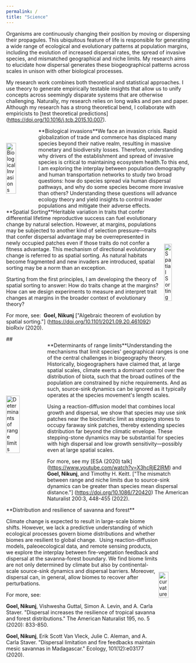 ```yaml
---
permalink: /
title: "Science"
---
```


Organisms are continuously changing their position by moving or dispersing their propagules. This ubiquitous feature of life is responsible for generating a wide range of ecological and evolutionary patterns at population margins, including the evolution of increased dispersal rates, the spread of invasive species, and mismatched geographical and niche limits. My research aims to elucidate how dispersal generates these biogeographical patterns across scales in unison with other biological processes.​
 
My research work combines both theoretical and statistical approaches. I use theory to generate empirically testable insights that allow us to unify concepts across seemingly disparate systems that are otherwise challenging. Naturally, my research relies on long walks and pen and paper. Although my research has a strong theoretical bend, I collaborate with empiricists to [test theoretical predictions] (https://doi.org/10.1016/j.tcb.2015.10.007).


<div style="display: flex; align-items: center;">
    <img src="../images/figure1" alt="Biological Invasions" style="width: 40%; margin-right: 20px;">
    <div style="flex-grow: 1;">
        **Biological invasions**
​​
We face an invasion crisis. Rapid globalization of trade and commerce has displaced many species beyond their native realm, resulting in massive monetary and biodiversity losses. Therefore, understanding why drivers of the establishment and spread of invasive species is critical to maintaining ecosystem health.
​​
To this end, I am exploring the interplay between population demography and human transportation networks to study two broad questions: how do species spread via human dispersal pathways, and why do some species become more invasive than others? Understanding these questions will advance ecology theory and yield insights to control invader populations and mitigate their adverse effects.
    </div>
</div>

<div style="display: flex; align-items: center;">
    <div style="flex-grow: 1;">
        **Spatial Sorting**
​​
Heritable variation in traits that confer differential lifetime reproductive success can fuel evolutionary change by natural selection. However, at margins, populations may be subjected to another kind of selection pressure—traits that confer dispersal advantage may be overrepresented in newly occupied patches even if those traits do not confer a fitness advantage. This mechanism of directional evolutionary change is referred to as spatial sorting. As natural habitats become fragmented and new invaders are introduced, spatial sorting may be a norm than an exception.

Starting from the first principles, I am developing the theory of spatial sorting to answer: How do traits change at the margins?  How can we design experiments to measure and interpret trait changes at margins in the broader context of evolutionary theory?

For more, see:
​
**Goel, Nikunj** ["Algebraic theorem of evolution by spatial sorting."] (https://doi.org/10.1101/2021.09.20.461092) bioRxiv (2020). 
    </div>
	<img src="../images/figure2" alt="Spatial Sorting" style="width: 40%; margin-right: 20px;">
</div>
##

<div style="display: flex; align-items: center;">
    <img src="../images/figure3" alt="Determinants of range limits" style="width: 40%; margin-right: 20px;">
    <div style="flex-grow: 1;">
        **Determinants of range limits**
​​
Understanding the mechanisms that limit species' geographical ranges is one of the central challenges in biogeography theory. Historically, biogeographers have claimed that, at large spatial scales, climate exerts a dominant control over the distribution of biota, such that the broad outlines of the population are constrained by niche requirements. And as such, source-sink dynamics can be ignored as it typically operates at the species movement's length scales.​​

Using a reaction-diffusion model that combines local growth and dispersal, we show that species may use sink patches near the bioclimatic limit as stepping stones to occupy faraway sink patches, thereby extending species distribution far beyond the climatic envelope. These stepping-stone dynamics may be substantial for species with high dispersal and low growth sensitivity—possibly even at large spatial scales. 

For more, see my [ESA (2020) talk] (https://www.youtube.com/watch?v=X3hcRjE2lRM) and
​
**Goel, Nikunj**, and Timothy H. Keitt. ["The mismatch between range and niche limits due to source-sink dynamics can be greater than species mean dispersal distance."] (https://doi.org/10.1086/720420) The American Naturalist 200:3, 448-455 (2022).
    </div>
</div>

<div style="display: flex; align-items: center;">
    <div style="flex-grow: 1;">
        **Distribution and resilience of savanna and forest**
		
Climate change is expected to result in large-scale biome shifts. However, we lack a predictive understanding of which ecological processes govern biome distributions and whether biomes are resilient to global change.
​​
Using reaction-diffusion models, paleoecological data, and remote sensing products, we explore the interplay between fire-vegetation feedback and dispersal at the savanna-forest boundary. We find biome limits are not only determined by climate but also by continental-scale source-sink dynamics and dispersal barriers. Moreover, dispersal can, in general, allow biomes to recover after perturbations. 

For more, see:

**Goel, Nikunj**, Vishwesha Guttal, Simon A. Levin, and A. Carla Staver. "Dispersal increases the resilience of tropical savanna and forest distributions." The American Naturalist 195, no. 5 (2020): 833-850.

**Goel, Nikunj**, Erik Scott Van Vleck, Julie C. Aleman, and A. Carla Staver. "Dispersal limitation and fire feedbacks maintain mesic savannas in Madagascar." Ecology,  101(12):e03177 (2020).​
    </div>
	<img src="../images/figure4" alt="curvature" style="width: 40%; margin-right: 20px;">
</div>
